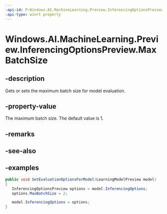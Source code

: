 ```yaml
---
-api-id: P:Windows.AI.MachineLearning.Preview.InferencingOptionsPreview.MaxBatchSize
-api-type: winrt property
---
```


<!-- Property syntax.
public int MaxBatchSize { get;  set; }
-->

# Windows.AI.MachineLearning.Preview.InferencingOptionsPreview.MaxBatchSize

## -description
Gets or sets the maximum batch size for model evaluation.

## -property-value
The maximum batch size. The default value is 1. 

## -remarks

## -see-also

## -examples
 ```csharp
public void SetEvaluationOptionsForModel(LearningModelPreview model)
{
    InferencingOptionsPreview options = model.InferencingOptions;
    options.MaxBatchSize = 2;
 
    model.InferencingOptions = options;
}

```